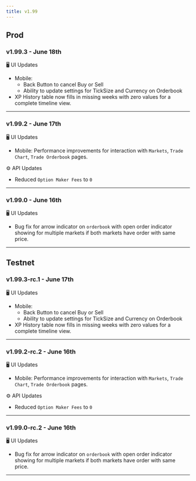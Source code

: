 ```yaml
---
title: v1.99
---
```

## Prod
### v1.99.3 - June 18th
🖥️  UI Updates 
* Mobile:
   * Back Button to cancel Buy or Sell
   * Ability to update settings for TickSize and Currency on Orderbook
* XP History table now fills in missing weeks with zero values for a complete timeline view.
---

### v1.99.2 - June 17th
🖥️  UI Updates 
* Mobile: Performance improvements for interaction with `Markets`, `Trade Chart`, `Trade Orderbook` pages.

⚙️ API Updates
* Reduced `Option Maker Fees` to `0`
---
### v1.99.0 - June 16th
🖥️  UI Updates 
* Bug fix for arrow indicator on `orderbook` with open order indicator showing for multiple markets if both markets have order with same price.
---


## Testnet
### v1.99.3-rc.1 - June 17th
🖥️  UI Updates 
* Mobile:
   * Back Button to cancel Buy or Sell
   * Ability to update settings for TickSize and Currency on Orderbook
* XP History table now fills in missing weeks with zero values for a complete timeline view.
---
### v1.99.2-rc.2 - June 16th
🖥️  UI Updates 
* Mobile: Performance improvements for interaction with `Markets`, `Trade Chart`, `Trade Orderbook` pages.

⚙️ API Updates
* Reduced `Option Maker Fees` to `0`
---
### v1.99.0-rc.2 - June 16th
🖥️  UI Updates 
* Bug fix for arrow indicator on `orderbook` with open order indicator showing for multiple markets if both markets have order with same price.
---
